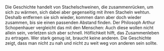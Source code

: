 Die Geschichte handelt von Stachelschweinen, die zusammenrücken, um sich zu wärmen, 
sich dabei aber gegenseitig mit ihren Stacheln wehtun. Deshalb entfernen sie sich wieder, 
kommen dann aber doch wieder zusammen, bis sie einen passenden Abstand finden. Der 
Philosoph Arthur Schopenhauer vergleicht das mit den Menschen: Auch diese wollen nicht 
allein sein, verletzen sich aber schnell. Höflichkeit hilft, das Zusammenleben zu ertragen. 
Wer stark genug ist, braucht keine anderen. Die Geschichte zeigt, dass man nicht zu nah 
und nicht zu weit weg von anderen sein sollte. 